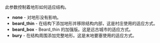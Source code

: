 此参数控制着地形如何适应结构。

* **none** - 对地形没有影响。
* **beard_thin** - 在结构下添加地形并移除结构内部，这是村庄使用的适应方式。
* **beard_box** - Beard_thin 的加强版。这是远古城市的适应方式。
* **bury** - 在结构周围添加完整地形。这是末地要塞使用的适应方式。
